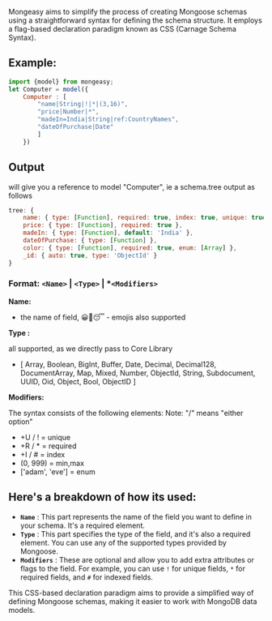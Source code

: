 Mongeasy aims to simplify the process of creating Mongoose schemas using a straightforward syntax for defining the schema structure. It employs a flag-based declaration paradigm known as CSS (Carnage Schema Syntax). 

## Example:

```javascript
import {model} from mongeasy;
let Computer = model({
	Computer : [
		"name|String|!|*|(3,16)",
		"price|Number|*",
		"madeIn=India|String|ref:CountryNames",
		"dateOfPurchase|Date"
		]
	})
```

## **Output**

will give you a reference to model "Computer", ie a schema.tree output as follows

```javascript
tree: {
    name: { type: [Function], required: true, index: true, unique: true },
    price: { type: [Function], required: true },
    madeIn: { type: [Function], default: 'India' },
    dateOfPurchase: { type: [Function] },
    color: { type: [Function], required: true, enum: [Array] },
    _id: { auto: true, type: 'ObjectId' }
}
```

### **Format:** `<Name>` | `<Type>` | *`<Modifiers>`

**Name:**

* the name of field, 😀🥱😴 - emojis also supported

**Type :**

all supported, as we directly pass to Core Library

* [ Array, Boolean, BigInt, Buffer, Date, Decimal, Decimal128, DocumentArray, Map, Mixed, Number, ObjectId, String, Subdocument, UUID, Oid, Object, Bool, ObjectID ]

**Modifiers:** 

The syntax consists of the following elements:
Note: "/" means "either option"

* +U / ! = unique
* +R / * = required
* +I / # = index
* (0, 999) = min,max
* ['adam', 'eve'] = enum

## Here's a breakdown of how its used:

* **`Name`** : This part represents the name of the field you want to define in your schema. It's a required element.
* **`Type`** : This part specifies the type of the field, and it's also a required element. You can use any of the supported types provided by Mongoose.
* **`Modifiers`** : These are optional and allow you to add extra attributes or flags to the field. For example, you can use `!` for unique fields, `*` for required fields, and `#` for indexed fields.

This CSS-based declaration paradigm aims to provide a simplified way of defining Mongoose schemas, making it easier to work with MongoDB data models.
